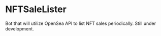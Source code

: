 # NFTSaleLister
Bot that will utilize OpenSea API to list NFT sales periodically. Still under development.

